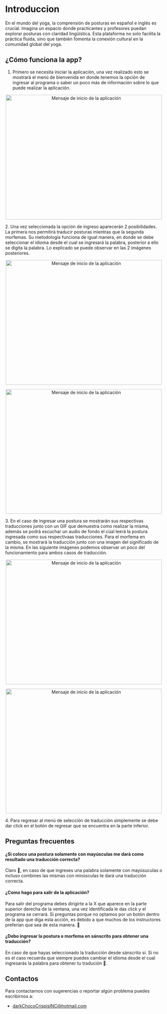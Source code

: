 # Introduccion
En el mundo del yoga, la comprensión de posturas en español e inglés es crucial. Imagina un espacio donde practicantes y profesores puedan explorar posturas con claridad lingüística. Esta plataforma no solo facilita la práctica fluida, sino que también fomenta la conexión cultural en la comunidad global del yoga.
## ¿Cómo funciona la app?
1. Primero se necesita iniciar la aplicación, una vez realizado esto se mostrará el menú de bienvenida en donde tenemos la opción de ingresar al programa o saber un poco más de información sobre lo que puede realizar la aplicación.
<p align="center">
    <img src="TraductorDeAsana%20v2.0/Documentación%20v2.0/inicioAPP.png" alt="Mensaje de inicio de la aplicación" width="500" height="400">
</p>
2. Una vez seleccionada la opción de ingreso aparecerán 2 posibilidades. La primera nos permitirá traducir posturas mientras que la segunda morfemas. Su metodología funciona de igual manera, en donde se debe seleccionar el idioma desde el cual se ingresará la palabra, posterior a ello se digita la palabra. Lo explicado se puede observar en las 2 imágenes posteriores.
<p align="center">
    <img src="TraductorDeAsana%20v2.0/Documentación%20v2.0/bienvenidaAPP.png" alt="Mensaje de inicio de la aplicación" width="500" height="400">
</p>
<p align="center">
    <img src="TraductorDeAsana%20v2.0/Documentación%20v2.0/traduccion.jpg" alt="Mensaje de inicio de la aplicación" width="500" height="400">
</p>
3. En el caso de ingresar una postura se mostrarán sus respectivas traducciones junto con un GIF que demuestra como realizar la misma, además se podrá escuchar un audio de fondo el cúal leerá la postura ingresada como sus respectivaas traducciones. Para el morfema en cambio, se mostrará la traducción junto con una imagen del significado de la misma. En las siguiente imágenes podemos observar un poco del funcionamiento para ambos casos de traducción.
<p align="center">
    <img src="TraductorDeAsana%20v2.0/Documentación%20v2.0/postura.png" alt="Mensaje de inicio de la aplicación" width="500" height="400">
</p>
<p align="center">
    <img src="TraductorDeAsana%20v2.0/Documentación%20v2.0/morfema.png" alt="Mensaje de inicio de la aplicación" width="500" height="400">
</p>
4. Para regresar al menú de selección de traducción simplemente se debe dar click en el botón de regresar que se encuentra en la parte inferior.

## Preguntas frecuentes
#### ¿Si coloco una postura solamente con mayúsculas me dará como resultado una traducción correcta?
Claro 🤠, en caso de que ingreses una palabra solamente con mayúsuculas o incluso combines las mismas con minúsculas te dará una traducción correcta.
#### ¿Como hago para salir de la aplicación?
Para salir del programa debes dirigirte a la X que aparece en la parte superior derecha de la ventana, una vez identificada le das click y el programa se cerrará. Si preguntas porque no optamos por un botón dentro de la app que diga esta acción, es debido a que muchos de los instructores preferían que sea de esta manera. 🐼
#### ¿Debo ingresar la postura o morfema en sánscrito para obtener una traducción?
En caso de que hayas seleccionado la traducción desde sánscrito sí. Si no es el caso recuerda que siempre puedes cambiar el idioma desde el cual ingresarás la palabra para obtener tu tradución 🥰.

## Contactos
Para contactarnos con sugerencias o reportar algún problema puedes escribirnos a:
- darkChocoCrispisINC@hotmail.com

